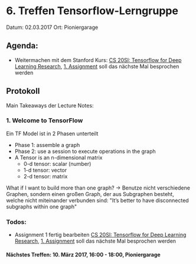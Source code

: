 # 6. Treffen Tensorflow-Lerngruppe

Datum: 02.03.2017
Ort: Pioniergarage

## Agenda:

- Weitermachen mit dem Stanford Kurs: [CS 20SI: Tensorflow for Deep Learning Research](http://web.stanford.edu/class/cs20si/index.html), [1. Assignment](http://web.stanford.edu/class/cs20si/assignments/a1.pdf) soll das nächste Mal besprochen werden


## Protokoll
Main Takeaways der Lecture Notes:

### 1. Welcome to TensorFlow 
Ein TF Model ist in 2 Phasen unterteilt
- Phase 1: assemble a graph
- Phase 2: use a session to execute operations in the graph
- A Tensor is an n-dimensional matrix
  - 0-d tensor: scalar (number)
  - 1-d tensor: vector
  - 2-d tensor: matrix

What if I want to build more than one graph? -> Benutze nicht verschiedene Graphen, sondern einen großen Graph,
der aus Subgraphen besteht, welche nicht miteinander verbunden sind: "It’s better to have disconnected subgraphs within one graph"





### Todos:

- Assignment 1 fertig bearbeiten [CS 20SI: Tensorflow for Deep Learning Research](http://web.stanford.edu/class/cs20si/index.html), 
[1. Assignment](http://web.stanford.edu/class/cs20si/assignments/a1.pdf) soll das nächste Mal besprochen werden


#### Nächstes Treffen: 10. März 2017, 16:00 - 18:00, Pioniergarage
